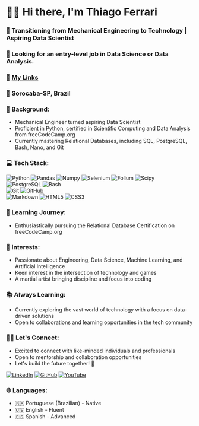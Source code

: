 # 👋🏼 Hi there, I'm **Thiago Ferrari**  

### 🚀 Transitioning from Mechanical Engineering to Technology | Aspiring Data Scientist  
### 👀 Looking for an entry-level job in Data Science or Data Analysis.  
### 🔗 [My Links](http://bit.ly/EngThiagoFerrari)
### 🚩 Sorocaba-SP, Brazil
### 🔧 Background:  
- Mechanical Engineer turned aspiring Data Scientist
- Proficient in Python, certified in Scientific Computing and Data Analysis from freeCodeCamp.org
- Currently mastering Relational Databases, including SQL, PostgreSQL, Bash, Nano, and Git

### 💻 Tech Stack:  
![Python](https://img.shields.io/badge/python-3670A0?style=for-the-badge&logo=python&logoColor=ffdd54)
![Pandas](https://img.shields.io/badge/pandas-150458?style=for-the-badge&logo=pandas)
![Numpy](https://img.shields.io/badge/numpy-013243?style=for-the-badge&logo=numpy)
![Selenium](https://img.shields.io/badge/selenium-fff?style=for-the-badge&logo=selenium)
![Folium](https://img.shields.io/badge/folium-123?style=for-the-badge&logo=folium)
![Scipy](https://img.shields.io/badge/scypy-123?style=for-the-badge&logo=scipy)  
![PostgreSQL](https://img.shields.io/badge/PostgreSQL-000?style=for-the-badge&logo=postgresql)
![Bash](https://img.shields.io/badge/bash-000?style=for-the-badge&logo=gnubash)  
![Git](https://img.shields.io/badge/GIT-E44C30?style=for-the-badge&logo=git&logoColor=white) 
![GitHub](https://img.shields.io/badge/GitHub-100000?style=for-the-badge&logo=github)  
![Markdown](https://img.shields.io/badge/Markdown-000?style=for-the-badge&logo=markdown)
![HTML5](https://img.shields.io/badge/HTML5-E34F26?style=for-the-badge&logo=html5&logoColor=white)
![CSS3](https://img.shields.io/badge/CSS3-1572B6?style=for-the-badge&logo=css3&logoColor=white)  

### 🌱 Learning Journey:  
- Enthusiastically pursuing the Relational Database Certification on freeCodeCamp.org

### 🎯 Interests:
- Passionate about Engineering, Data Science, Machine Learning, and Artificial Intelligence
- Keen interest in the intersection of technology and games
- A martial artist bringing discipline and focus into coding

### 📚 Always Learning:  
- Currently exploring the vast world of technology with a focus on data-driven solutions
- Open to collaborations and learning opportunities in the tech community

### 🤝🏼 Let's Connect:  
- Excited to connect with like-minded individuals and professionals
- Open to mentorship and collaboration opportunities
- Let's build the future together! 🚀

[![LinkedIn](https://img.shields.io/badge/LinkedIn-0077B5?style=for-the-badge&logo=linkedin&logoColor=white)](https://www.linkedin.com/in/engthiagoferrari)
[![GitHub](https://img.shields.io/badge/GitHub-100000?style=for-the-badge&logo=github&logoColor=white)](https://github.com/engthiagoferrari)
[![YouTube](https://img.shields.io/badge/YouTube-FFF?style=for-the-badge&logo=YouTube&logoColor=FF0000)](https://youtube.com/@engthiagoferrari)

### 🌐 Languages:  
- 🇧🇷 Portuguese (Brazilian) - Native
- 🇺🇸 English - Fluent
- 🇪🇸 Spanish - Advanced
